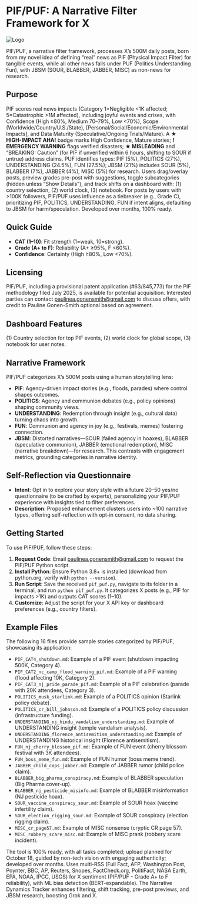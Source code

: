 # PIF/PUF: A Narrative Filter Framework for X

![Logo](logo.png) <!-- Placeholder for future logo -->

PIF/PUF, a narrative filter framework, processes X’s 500M daily posts, born from my novel idea of defining “real” news as PIF (Physical Impact Filter) for tangible events, while all other news falls under PUF (Politics Understanding Fun), with JBSM (SOUR, BLABBER, JABBER, MISC) as non-news for research.

## Purpose
PIF scores real news impacts (Category 1=Negligible <1K affected; 5=Catastrophic >1M affected), including joyful events and crises, with Confidence (High ≥80%, Medium 70–79%, Low <70%), Scope (Worldwide/Country/U.S./State), [Personal/Social/Economic/Environmental Impacts], and Data Maturity (Speculative/Ongoing Trials/Mature). A **★ HIGH-IMPACT AHA!** badge marks High Confidence, Mature stories; **! EMERGENCY WARNING** flags verified disasters; **★ MISLEADING** and “BREAKING: Caution” (for PIF if unverified within 6 hours, shifting to SOUR if untrue) address claims. PUF identifies types: PIF (5%), POLITICS (27%), UNDERSTANDING (24.5%), FUN (27.5%); JBSM (21%) includes SOUR (5%), BLABBER (7%), JABBER (4%), MISC (5%) for research. Users drag/overlay posts, preview grades pre-post with suggestions, toggle subcategories (hidden unless “Show Details”), and track shifts on a dashboard with: (1) country selection, (2) world clock, (3) notebook. For posts by users with >100K followers, PIF/PUF uses influence as a tiebreaker (e.g., Grade C), prioritizing PIF, POLITICS, UNDERSTANDING, FUN if intent aligns, defaulting to JBSM for harm/speculation. Developed over months, 100% ready.

## Quick Guide
- **CAT (1–10)**: Fit strength (1=weak, 10=strong).
- **Grade (A+ to F)**: Reliability (A+ ≥95%, F <60%).
- **Confidence**: Certainty (High ≥80%, Low <70%).

## Licensing
PIF/PUF, including a provisional patent application (#63/845,773) for the PIF methodology filed July 2025, is available for potential acquisition. Interested parties can contact paulinea.gonensmith@gmail.com to discuss offers, with credit to Pauline Gonen-Smith optional based on agreement.

## Dashboard Features
(1) Country selection for top PIF events, (2) world clock for global scope, (3) notebook for user notes.

## Narrative Framework
PIF/PUF categorizes X’s 500M posts using a human storytelling lens:
- **PIF**: Agency-driven impact stories (e.g., floods, parades) where control shapes outcomes.
- **POLITICS**: Agency and communion debates (e.g., policy opinions) shaping community views.
- **UNDERSTANDING**: Redemption through insight (e.g., cultural data) turning chaos into growth.
- **FUN**: Communion and agency in joy (e.g., festivals, memes) fostering connection.
- **JBSM**: Distorted narratives—SOUR (failed agency in hoaxes), BLABBER (speculative communion), JABBER (emotional redemption), MISC (narrative breakdown)—for research.
This contrasts with engagement metrics, grounding categories in narrative identity.

## Self-Reflection via Questionnaire
- **Intent**: Opt in to explore your story style with a future 20–50 yes/no questionnaire (to be crafted by experts), personalizing your PIF/PUF experience with insights tied to filter preferences.
- **Description**: Proposed enhancement clusters users into ~100 narrative types, offering self-reflection with opt-in consent, no data sharing.

## Getting Started
To use PIF/PUF, follow these steps:
1. **Request Code**: Email paulinea.gonensmith@gmail.com to request the PIF/PUF Python script.
2. **Install Python**: Ensure Python 3.8+ is installed (download from python.org, verify with `python --version`).
3. **Run Script**: Save the received `pif_puf.py`, navigate to its folder in a terminal, and run `python pif_puf.py`. It categorizes X posts (e.g., PIF for impacts >1K) and outputs CAT scores (1–10).
4. **Customize**: Adjust the script for your X API key or dashboard preferences (e.g., country filters).

## Example Files
The following 16 files provide sample stories categorized by PIF/PUF, showcasing its application:
- `PIF_CAT4_shutdown.md`: Example of a PIF event (shutdown impacting 500K, Category 4).
- `PIF_CAT2_nc_camp_flood_warning_pif.md`: Example of a PIF warning (flood affecting 10K, Category 2).
- `PIF_CAT3_nj_pride_parade_pif.md`: Example of a PIF celebration (parade with 20K attendees, Category 3).
- `POLITICS_musk_starlink.md`: Example of a POLITICS opinion (Starlink policy debate).
- `POLITICS_cr_bill_johnson.md`: Example of a POLITICS policy discussion (infrastructure funding).
- `UNDERSTANDING_nj_hindu_vandalism_understanding.md`: Example of UNDERSTANDING insight (temple vandalism analysis).
- `UNDERSTANDING_florence_antisemitism_understanding.md`: Example of UNDERSTANDING historical insight (Florence antisemitism).
- `FUN_nj_cherry_blossom_pif.md`: Example of FUN event (cherry blossom festival with 3K attendees).
- `FUN_boss_meme_fun.md`: Example of FUN humor (boss meme trend).
- `JABBER_child_cops_jabber.md`: Example of JABBER rumor (child police claim).
- `BLABBER_big_pharma_conspiracy.md`: Example of BLABBER speculation (Big Pharma cover-up).
- `BLABBER_nj_pesticide_misinfo.md`: Example of BLABBER misinformation (NJ pesticide hoax).
- `SOUR_vaccine_conspiracy_sour.md`: Example of SOUR hoax (vaccine infertility claim).
- `SOUR_election_rigging_sour.md`: Example of SOUR conspiracy (election rigging claim).
- `MISC_cr_page57.md`: Example of MISC nonsense (cryptic CR page 57).
- `MISC_robbery_scare_misc.md`: Example of MISC prank (robbery scare incident).

The tool is 100% ready, with all tasks completed; upload planned for October 18, guided by non-tech vision with engaging authenticity; developed over months. Uses multi-RSS (Full Fact, AFP, Washington Post, Poynter, BBC, AP, Reuters, Snopes, FactCheck.org, PolitiFact, NASA Earth, EPA, NOAA, IPCC, USGS) for X sentiment (PIF/PUF - Grade A+ to F reliability), with ML bias detection (BERT-expandable). The Narrative Dynamics Tracker enhances filtering, shift tracking, pre-post previews, and JBSM research, boosting Grok and X.
